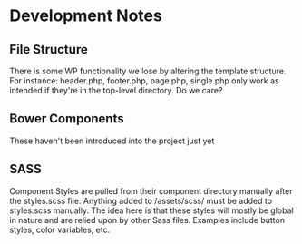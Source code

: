 # Development Notes

## File Structure

There is some WP functionality we lose by altering the template structure. For instance:
header.php, footer.php, page.php, single.php only work as intended if they're in the top-level directory. Do we care? 

## Bower Components

These haven't been introduced into the project just yet

## SASS

Component Styles are pulled from their component directory manually after the styles.scss file. Anything added to /assets/scss/ must be added to styles.scss manually. The idea here is that these styles will mostly be global in nature and are relied upon by other Sass files. Examples include button styles, color variables, etc.


